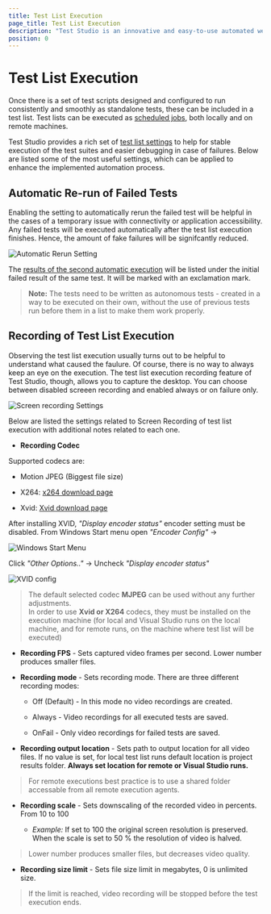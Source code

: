 ```yaml
---
title: Test List Execution
page_title: Test List Execution
description: "Test Studio is an innovative and easy-to-use automated web, WPF and load testing solution. Test Studio tests support essential technologies like ASP.NET AJAX, Silverlight, PHP and MVC. HTML5, Testing framework, functional testing, performance testing, load testing, exploratory testing, manual testing."
position: 0
---
```

# Test List Execution

Once there is a set of test scripts designed and configured to run consistently and smoothly as standalone tests, these can be included in a test list. Test lists can be executed as <a href="/features/scheduling-test-runs/schedule-execution" target="_blank">scheduled jobs</a>, both locally and on remote machines.

Test Studio provides a rich set of <a href="/getting-started/test-execution/test-list-settings" target="_blank">test list settings</a> to help for stable execution of the test suites and easier debugging in case of failures. Below are listed some of the most useful settings, which can be applied to enhance the implemented automation process.

## Automatic Re-run of Failed Tests

Enabling the setting to automatically rerun the failed test will be helpful in the cases of a temporary issue with connectivity or application accessibility. Any failed tests will be executed automatically after the test list execution finishes. Hence, the amount of fake failures will be signifcantly reduced.

![Automatic Rerun Setting][3]

The <a href="/getting-started/test-results/analyze-test-results#automatic-re-run-of-failed-tests-results" target="_blank">results of the second automatic execution</a> will be listed under the initial failed result of the same test. It will be marked with an exclamation mark.

> __Note:__ The tests need to be written as autonomous tests - created in a way to be executed on their own, without the use of previous tests run before them in a list to make them work properly.

## Recording of Test List Execution

Observing the test list execution usually turns out to be helpful to understand what caused the faulure. Of course, there is no way to always keep an eye on the execution. The test list execution recording feature of Test Studio, though, allows you to capture the desktop. You can choose between disabled screeen recording and enabled always or on failure only.

![Screen recording Settings][4]

Below are listed the settings related to Screen Recording of test list execution with additional notes related to each one.

* __Recording Codec__
   
Supported codecs are:
   - Motion JPEG (Biggest file size)

   - X264: [x264 download page](https://sourceforge.net/projects/x264vfw/)

   - Xvid: [Xvid download page](https://www.xvid.com/download/)
   
After installing XVID, _"Display encoder status"_ encoder setting must be disabled. From Windows Start menu open _"Encoder Config"_ ->

![Windows Start Menu][1]

Click _"Other Options.."_ -> Uncheck _"Display encoder status"_

![XVID config][2]

> The default selected codec __MJPEG__ can be used without any further adjustments. <br/> 
> In order to use __Xvid or X264__ codecs, they must be installed on the execution machine (for local and Visual Studio runs on the local machine, and for remote runs, on the machine where test list will be executed)

* __Recording FPS__ - Sets captured video frames per second. Lower number produces smaller files.

* __Recording mode__ - Sets recording mode. There are three different recording modes:
    - Off (Default) - In this mode no video recordings are created.

    - Always - Video recordings for all executed tests are saved.

    - OnFail - Only video recordings for failed tests are saved.

* __Recording output location__ - Sets path to output location for all video files. If no value is set, for local test list runs default location is project results folder. __Always set location for remote or Visual Studio runs.__
   
> For remote executions best practice is to use a shared folder accessable from all remote execution agents. <br/>

* __Recording scale__ - Sets downscaling of the recorded video in percents. From 10 to 100 <br/>

	- _Example:_ If set to 100 the original screen resolution is preserved. When the scale is set to 50 % the resolution of video is halved.
   
> Lower number produces smaller files, but decreases video quality.

*  __Recording size limit__ - Sets file size limit in megabytes, 0 is unlimited size. 

> If the limit is reached, video recording will be stopped before the test execution ends.

[1]: /img/getting-started/test-execution/test-list-execution/fig1.png
[2]: /img/getting-started/test-execution/test-list-execution/fig2.png
[3]: /img/getting-started/test-execution/test-list-execution/fig3.png
[4]: /img/getting-started/test-execution/test-list-execution/fig4.png
